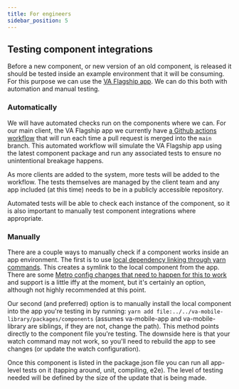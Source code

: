 ```yaml
---
title: For engineers
sidebar_position: 5
---
```


## Testing component integrations

Before a new component, or new version of an old component, is released it should be tested inside an example environment that it will be consuming. For this purpose we can use the [VA Flagship app](https://github.com/department-of-veterans-affairs/va-mobile-app). We can do this both with automation and manual testing.

### Automatically

We will have automated checks run on the components where we can. For our main client, the VA Flagship app we currently have [a Github actions workflow](https://github.com/department-of-veterans-affairs/va-mobile-library/blob/main/.github/workflows/check-component-integrations.yml) that will run each time a pull request is merged into the `main` branch. This automated workflow will simulate the VA Flagship app using the latest component package and run any associated tests to ensure no unintentional breakage happens.

As more clients are added to the system, more tests will be added to the workflow. The tests themselves are managed by the client team and any app included (at this time) needs to be in a publicly accessible repository.

Automated tests will be able to check each instance of the component, so it is also important to manually test component integrations where appropriate.

### Manually

There are a couple ways to manually check if a component works inside an app environment. The first is to use [local dependency linking through yarn commands](https://classic.yarnpkg.com/lang/en/docs/cli/link/). This creates a symlink to the local component from the app. There are some [Metro config changes that need to happen for this to work](https://github.com/facebook/metro/issues/1) and support is a little iffy at the moment, but it's certainly an option, although not highly recommended at this point.

Our second (and preferred) option is to manually install the local component into the app you're testing in by running: `yarn add file:../../va-mobile-library/packages/components` (assumes va-mobile-app and va-mobile-library are siblings, if they are not, change the path). This method points directly to the component file you're testing. The downside here is that your watch command may not work, so you'll need to rebuild the app to see changes (or update the watch configuration).

Once this component is listed in the package.json file you can run all app-level tests on it (tapping around, unit, compiling, e2e). The level of testing needed will be defined by the size of the update that is being made.
